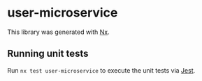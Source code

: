 # user-microservice

This library was generated with [Nx](https://nx.dev).

## Running unit tests

Run `nx test user-microservice` to execute the unit tests via [Jest](https://jestjs.io).
